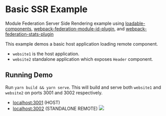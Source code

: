 # Basic SSR Example

Module Federation Server Side Rendering example using [loadable-components](https://www.npmjs.com/package/@loadable/component), [webpack-federation-module-id-plugin](https://www.npmjs.com/package/webpack-federation-module-id-plugin), and [webpack-federation-stats-plugin](https://www.npmjs.com/package/webpack-federation-stats-plugin)

This example demos a basic host application loading remote component.

- `website1` is the host application.
- `website2` standalone application which exposes `Header` component.

## Running Demo

Run `yarn build && yarn serve`. This will build and serve both `website1` and `website2` on ports 3001 and 3002 respectively.

- [localhost:3001](http://localhost:3001/) (HOST)
- [localhost:3002](http://localhost:3002/) (STANDALONE REMOTE)
  <img src="https://ssl.google-analytics.com/collect?v=1&t=event&ec=email&ea=open&t=event&tid=UA-120967034-1&z=1589682154&cid=ae045149-9d17-0367-bbb0-11c41d92b411&dt=ModuleFederationExamples&dp=/email/ServerSideRendering">
